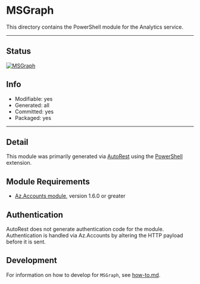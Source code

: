<!-- region Generated -->
# MSGraph
This directory contains the PowerShell module for the Analytics service.

---
## Status
[![MSGraph](https://img.shields.io/powershellgallery/v/MSGraph.svg?style=flat-square&label=MSGraph "MSGraph")](https://www.powershellgallery.com/packages/MSGraph/)

## Info
- Modifiable: yes
- Generated: all
- Committed: yes
- Packaged: yes

---
## Detail
This module was primarily generated via [AutoRest](https://github.com/Azure/autorest) using the [PowerShell](https://github.com/Azure/autorest.powershell) extension.

## Module Requirements
- [Az.Accounts module](https://www.powershellgallery.com/packages/Az.Accounts/), version 1.6.0 or greater

## Authentication
AutoRest does not generate authentication code for the module. Authentication is handled via Az.Accounts by altering the HTTP payload before it is sent.

## Development
For information on how to develop for `MSGraph`, see [how-to.md](how-to.md).
<!-- endregion -->
